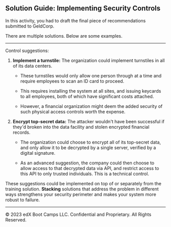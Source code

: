 ## Solution Guide: Implementing Security Controls

In this activity, you had to draft the final piece of recommendations submitted to GeldCorp.

There are multiple solutions. Below are some examples.

---  

Control suggestions: 

1. **Implement a turnstile:** The organization could implement turnstiles in all of its data centers. 

    - These turnstiles would only allow one person through at a time and require employees to scan an ID card to proceed. 

    - This requires installing the system at all sites, and issuing keycards to all employees, both of which have significant costs attached. 

    - However, a financial organization might deem the added security of such physical access controls worth the expense.
  
2. **Encrypt top-secret data:** The attacker wouldn't have been successful if they'd broken into the data facility and stolen encrypted financial records. 

    - The organization could choose to encrypt all of its top-secret data, and only allow it to be decrypted by a single server, verified by a digital signature. 
    
    - As an advanced suggestion, the company could then choose to allow access to that decrypted data via API, and restrict access to this API to only trusted individuals. This is a technical control.

These suggestions could be implemented on top of or separately from the training solution. **Stacking** solutions that address the problem in different ways strengthens your security perimeter and makes your system more robust to failure.


---
© 2023 edX Boot Camps LLC. Confidential and Proprietary. All Rights Reserved.
